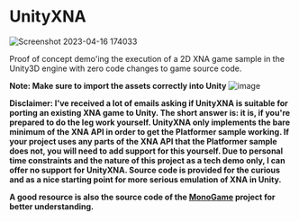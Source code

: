 UnityXNA
========

![Screenshot 2023-04-16 174033](https://user-images.githubusercontent.com/1466920/232324104-25284d30-25f5-4356-9bb7-48316624bdfa.png)

Proof of concept demo'ing the execution of a 2D XNA game sample in the Unity3D engine with zero code changes to game source code.

**Note: Make sure to import the assets correctly into Unity**
![image](https://user-images.githubusercontent.com/1466920/232458357-4383a4b3-e7aa-4fca-97fe-c2937f547178.png)

**Disclaimer: I've received a lot of emails asking if UnityXNA is suitable for porting an existing XNA game to Unity. The short answer is: it is, if you're prepared to do the leg work yourself. UnityXNA only implements the bare minimum of the XNA API in order to get the Platformer sample working. If your project uses any parts of the XNA API that the Platformer sample does not, you will need to add support for this yourself. Due to personal time constraints and the nature of this project as a tech demo only, I can offer no support for UnityXNA. Source code is provided for the curious and as a nice starting point for more serious emulation of XNA in Unity.**

**A good resource is also the source code of the [MonoGame](https://github.com/MonoGame/MonoGame/tree/develop/MonoGame.Framework) project for better understanding.**